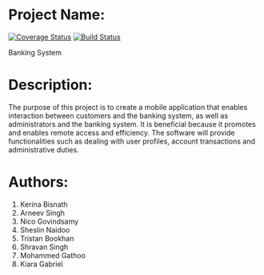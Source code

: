 # Project Name: 

[![Coverage Status](https://coveralls.io/repos/github/SDP-Wits/Banking-System/badge.svg?branch=main)](https://coveralls.io/github/SDP-Wits/Banking-System?branch=main)
[![Build Status](https://travis-ci.com/SDP-Wits/Banking-System.svg?branch=main)](https://travis-ci.com/SDP-Wits/Banking-System)

Banking System

# Description: 
The purpose of this project is to create a mobile application that enables interaction between customers and the banking system, as well as administrators and the banking system. It is beneficial because it promotes and enables remote access and efficiency. The software will provide functionalities such as dealing with user profiles, account transactions and administrative duties.

# Authors:
1. Kerina Bisnath
1. Arneev Singh
1. Nico Govindsamy
1. Sheslin Naidoo
1. Tristan Bookhan
1. Shravan Singh
1. Mohammed Gathoo
1. Kiara Gabriel
